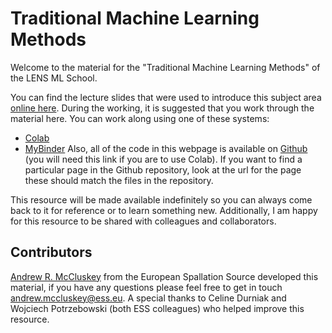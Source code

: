 # Traditional Machine Learning Methods

Welcome to the material for the "Traditional Machine Learning Methods" of the LENS ML School.

You can find the lecture slides that were used to introduce this subject area [online here](https://mccluskey.scot/talks/trad_ml_methods).
During the working, it is suggested that you work through the material here. 
You can work along using one of these systems: 
- [Colab](https://colab.research.google.com/)
- [MyBinder](https://mybinder.org/v2/gh/arm61/trad_ml_methods/HEAD)
Also, all of the code in this webpage is available on [Github](https://github.com/arm61/trad_ml_methods) (you will need this link if you are to use Colab). 
If you want to find a particular page in the Github repository, look at the url for the page these should match the files in the repository. 

This resource will be made available indefinitely so you can always come back to it for reference or to learn something new.
Additionally, I am happy for this resource to be shared with colleagues and collaborators.

## Contributors

[Andrew R. McCluskey](https://mccluskey.scot) from the European Spallation Source developed this material, if you have any questions please feel free to get in touch [andrew.mccluskey@ess.eu](mailto:andrew.mccluskey@ess.eu).
A special thanks to Celine Durniak and Wojciech Potrzebowski (both ESS colleagues) who helped improve this resource. 
